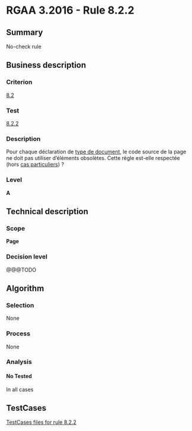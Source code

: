 # RGAA 3.2016 - Rule 8.2.2

## Summary
No-check rule


## Business description

### Criterion
[8.2](http://references.modernisation.gouv.fr/rgaa-accessibilite/2016/criteres.html#crit-8-2)

### Test
[8.2.2](http://references.modernisation.gouv.fr/rgaa-accessibilite/2016/criteres.html#test-8-2-2)

### Description
<div lang="fr">Pour chaque d&#xE9;claration de <a href="http://references.modernisation.gouv.fr/rgaa-accessibilite/2016/glossaire.html#type-de-document">type de document</a>, le code source de la page ne doit pas utiliser d&#x2019;&#xE9;l&#xE9;ments obsol&#xE8;tes. Cette r&#xE8;gle est-elle respect&#xE9;e (hors <a href="http://references.modernisation.gouv.fr/rgaa-accessibilite/cas-particuliers.html#cp-8-2" title="Cas particuliers pour le crit&#xE8;re 8.2">cas particuliers</a>)&nbsp;?</div>

### Level
**A**


## Technical description

### Scope
**Page**

### Decision level
@@@TODO


## Algorithm

### Selection
None

### Process
None

### Analysis

#### No Tested
In all cases


##  TestCases

[TestCases files for rule 8.2.2](https://github.com/Asqatasun/Asqatasun/tree/develop/rules/rules-rgaa3.2016/src/test/resources/testcases/rgaa32016/Rgaa32016Rule080202/)


